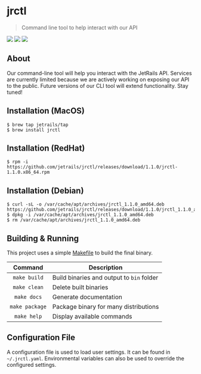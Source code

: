 # jrctl
> Command line tool to help interact with our API

![](https://img.shields.io/badge/License-JetRails_License-green.svg?style=for-the-badge&labelColor=89BA40&color=282F38)
![](https://img.shields.io/badge/Version-1.1.0-green.svg?style=for-the-badge&labelColor=89BA40&color=282F38)
![](https://img.shields.io/badge/OS-MacOS/Linux-green.svg?style=for-the-badge&labelColor=89BA40&color=282F38)

## About

Our command-line tool will help you interact with the JetRails API. Services are currently limited because we are actively working on exposing our API to the public. Future versions of our CLI tool will extend functionality. Stay tuned!

## Installation (MacOS)

```shell
$ brew tap jetrails/tap
$ brew install jrctl
```

## Installation (RedHat)

```shell
$ rpm -i https://github.com/jetrails/jrctl/releases/download/1.1.0/jrctl-1.1.0.x86_64.rpm
```

## Installation (Debian)

```shell
$ curl -sL -o /var/cache/apt/archives/jrctl_1.1.0_amd64.deb https://github.com/jetrails/jrctl/releases/download/1.1.0/jrctl_1.1.0_amd64.deb
$ dpkg -i /var/cache/apt/archives/jrctl_1.1.0_amd64.deb
$ rm /var/cache/apt/archives/jrctl_1.1.0_amd64.deb
```

## Building & Running

This project uses a simple [Makefile](./Makefile) to build the final binary.

|     Command    | Description                               |
|:--------------:|-------------------------------------------|
|  `make build`  | Build binaries and output to `bin` folder |
|  `make clean`  | Delete built binaries                     |
|  `make docs`   | Generate documentation                    |
| `make package` | Package binary for many distributions     |
|  `make help`   | Display available commands                |

## Configuration File

A configuration file is used to load user settings. It can be found in `~/.jrctl.yaml`. Environmental variables can also be used to override the configured settings.

